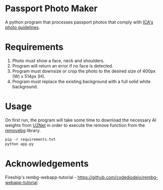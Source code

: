 # Passport Photo Maker
A python program that processes passport photos that comply with [ICA's photo guidelines](https://www.ica.gov.sg/photo-guidelines).

# Requirements
1. Photo must show a face, neck and shoulders.
3. Program will return an error if no face is detected.
3. Program must downsize or crop the photo to the desired size of 400px (W) x 514px (H).
4. Program must replace the existing background with a full solid white background.

# Usage
On first run, the program will take some time to download the necessary AI weights from [U2Net](https://github.com/xuebinqin/U-2-Net) in order to execute the remove function from the [removebg](https://github.com/danielgatis/rembg) library.

```python
pip -r requirements.txt
python app.py
```

# Acknowledgements
Fireship's rembg-webapp-tutorial - https://github.com/codediodeio/rembg-webapp-tutorial